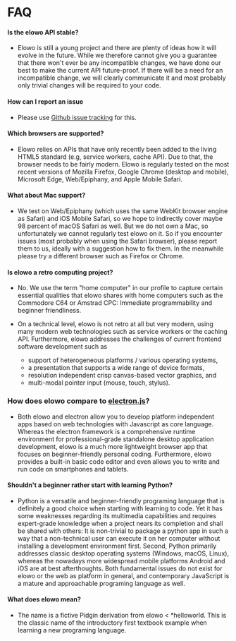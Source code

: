 # FAQ

#### Is the elowo API stable?

- Elowo is still a young project and there are plenty of ideas how it will evolve in the future.
  While we therefore cannot give you a guarantee that there won't ever be any incompatible changes,
  we have done our best to make the current API future-proof. If there will be a need for an
  incompatible change, we will clearly communicate it and most probably only trivial changes will be
  required to your code.

#### How can I report an issue

- Please use [Github issue tracking](https://github.com/eludi/elowo/issues) for this.

#### Which browsers are supported?

- Elowo relies on APIs that have only recently been added to the living HTML5 standard
  (e.g, service workers, cache API). Due to that, the browser needs to be fairly modern.
  Elowo is regularly tested on the most recent versions of Mozilla Firefox, Google Chrome
  (desktop and mobile), Microsoft Edge, Web/Epiphany, and Apple Mobile Safari.

#### What about Mac support?

- We test on Web/Epiphany (which uses the same WebKit browser engine as Safari) and iOS Mobile Safari,
  so we hope to indirectly cover maybe 98 percent of macOS Safari as well.
  But we do not own a Mac, so unfortunately we cannot regularly test elowo on it. So if you encounter
  issues (most probably when using the Safari browser), please report them to us, ideally with
  a suggestion how to fix them. In the meanwhile please try a different browser such as Firefox or
  Chrome.

#### Is elowo a retro computing project?

- No. We use the term "home computer" in our profile to capture certain essential qualities that
  elowo shares with home computers such as the Commodore C64 or Amstrad CPC:
  Immediate programmability and beginner friendliness.

- On a technical level, elowo is not retro at all but very modern, using many modern web
  technologies such as service workers or the caching API. Furthermore, elowo addresses the challenges of current frontend software development such as
  - support of heterogeneous platforms / various operating systems,
  - a presentation that supports a wide range of device formats,
  - resolution independent crisp canvas-based vector graphics, and
  - multi-modal pointer input (mouse, touch, stylus).
 
### How does elowo compare to [electron.js](https://electronjs.org/)?

- Both elowo and electron allow you to develop platform independent apps based on web technologies
  with Javascript as core language. Whereas the electron framework is a comprehensive runtime
  environment for professional-grade standalone desktop application development, elowo is a much more lightweight browser app that focuses on beginner-friendly personal coding. Furthermore, elowo
  provides a built-in basic code editor and even allows you to write and run code on smartphones and
  tablets. 

#### Shouldn't a beginner rather start with learning Python?

- Python is a versatile and beginner-friendly programing language that is definitely a good choice
  when starting with learning to code. Yet it has some weaknesses regarding its multimedia capabilities and requires expert-grade knowledge when a project nears its completion
  and shall be shared with others: It is non-trivial to package a python app in such a way that a
  non-technical user can execute it on her computer without installing a development environment
  first. Second, Python primarily addresses classic desktop operating systems (Windows, macOS, Linux),
  whereas the nowadays more widespread mobile platforms Android and iOS are at best afterthoughts.
  Both fundamental issues do not exist for elowo or the web as platform in general, and contemporary 
  JavaScript is a mature and approachable programing language as well.

#### What does elowo mean?

  - The name is a fictive Pidgin derivation from elowo < *helloworld. This is the classic name
    of the introductory first textbook example when learning a new programing language.

